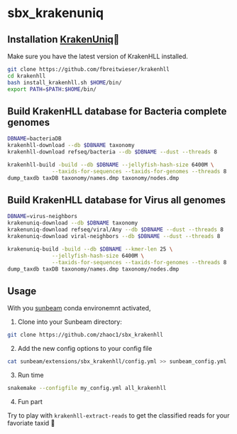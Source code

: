 # sbx_krakenuniq

## Installation [KrakenUniq](https://github.com/fbreitwieser/krakenuniq)🐙

  Make sure you have the latest version of KrakenHLL installed.
  
  ```bash
  git clone https://github.com/fbreitwieser/krakenhll
  cd krakenhll
  bash install_krakenhll.sh $HOME/bin/
  export PATH=$PATH:$HOME/bin/
  ```
  
## Build KrakenHLL database for Bacteria complete genomes

  ```bash
  DBNAME=bacteriaDB
  krakenhll-download --db $DBNAME taxonomy
  krakenhll-download refseq/bacteria --db $DBNAME --dust --threads 8
  
  krakenhll-build -build --db $DBNAME --jellyfish-hash-size 6400M \
                --taxids-for-sequences --taxids-for-genomes --threads 8
  dump_taxdb taxDB taxonomy/names.dmp taxonomy/nodes.dmp
  ```

## Build KrakenHLL database for Virus all genomes

  ```bash
  DBNAME=virus-neighbors
  krakenuniq-download --db $DBNAME taxonomy
  krakenuniq-download refseq/viral/Any --db $DBNAME --dust --threads 8
  krakenuniq-download viral-neighbors --db $DBNAME --dust --threads 8
  
  krakenuniq-build -build --db $DBNAME --kmer-len 25 \
                --jellyfish-hash-size 6400M \
                --taxids-for-sequences --taxids-for-genomes --threads 8
  dump_taxdb taxDB taxonomy/names.dmp taxonomy/nodes.dmp
  ```
 
 ## Usage
 
 With you [sunbeam](https://github.com/sunbeam-labs/sunbeam) conda environemnt activated, 
 
 1. Clone into your Sunbeam directory:
 
  ```bash
  git clone https://github.com/zhaoc1/sbx_krakenhll
  ```
 
 2. Add the new config options to your config file
 
  ```bash
  cat sunbeam/extensions/sbx_krakenhll/config.yml >> sunbeam_config.yml
  ```
 
 3. Run time

  ```bash
  snakemake --configfile my_config.yml all_krakenhll
  ```
 4. Fun part
 
  Try to play with `krakenhll-extract-reads` to get the classified reads for your favoriate taxid 😬
 

